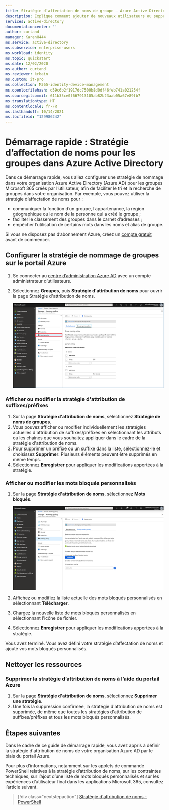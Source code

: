 ```yaml
---
title: Stratégie d’affectation de noms de groupe – Azure Active Directory | Microsoft Docs
description: Explique comment ajouter de nouveaux utilisateurs ou supprimer des utilisateurs existants dans Azure Active Directory
services: active-directory
documentationcenter: ''
author: curtand
manager: KarenH444
ms.service: active-directory
ms.subservice: enterprise-users
ms.workload: identity
ms.topic: quickstart
ms.date: 12/02/2020
ms.author: curtand
ms.reviewer: krbain
ms.custom: it-pro
ms.collection: M365-identity-device-management
ms.openlocfilehash: d59c6b2f1917dc7500b8d0df46feb741a021254f
ms.sourcegitcommit: 611b35ce0f667913105ab82b23aab05a67e89fb7
ms.translationtype: HT
ms.contentlocale: fr-FR
ms.lasthandoff: 10/14/2021
ms.locfileid: "129986242"
---
```

# <a name="quickstart-naming-policy-for-groups-in-azure-active-directory"></a>Démarrage rapide : Stratégie d’affectation de noms pour les groupes dans Azure Active Directory

Dans ce démarrage rapide, vous allez configurer une stratégie de nommage dans votre organisation Azure Active Directory (Azure AD) pour les groupes Microsoft 365 créés par l’utilisateur, afin de faciliter le tri et la recherche de groupes dans votre organisation. Par exemple, vous pouvez utiliser la stratégie d’affectation de noms pour :

* communiquer la fonction d’un groupe, l’appartenance, la région géographique ou le nom de la personne qui a créé le groupe ;
* faciliter le classement des groupes dans le carnet d’adresses ;
* empêcher l’utilisation de certains mots dans les noms et alias de groupe.

Si vous ne disposez pas d’abonnement Azure, créez un [compte gratuit](https://azure.microsoft.com/free/) avant de commencer.

## <a name="configure-the-group-naming-policy-in-the-azure-portal"></a>Configurer la stratégie de nommage de groupes sur le portail Azure

1. Se connecter au [centre d’administration Azure AD](https://aad.portal.azure.com) avec un compte administrateur d’utilisateurs.
1. Sélectionnez **Groupes**, puis **Stratégie d'attribution de noms** pour ouvrir la page Stratégie d'attribution de noms.

    ![Ouvrez la page Stratégie d'attribution de noms dans le Centre d'administration](./media/groups-quickstart-naming-policy/policy.png)

### <a name="view-or-edit-the-prefix-suffix-naming-policy"></a>Afficher ou modifier la stratégie d'attribution de suffixes/préfixes

1. Sur la page **Stratégie d'attribution de noms**, sélectionnez **Stratégie de noms de groupes**.
1. Vous pouvez afficher ou modifier individuellement les stratégies actuelles d'attribution de suffixes/préfixes en sélectionnant les attributs ou les chaînes que vous souhaitez appliquer dans le cadre de la stratégie d'attribution de noms.
1. Pour supprimer un préfixe ou un suffixe dans la liste, sélectionnez-le et choisissez **Supprimer**. Plusieurs éléments peuvent être supprimés en même temps.
1. Sélectionnez **Enregistrer** pour appliquer les modifications apportées à la stratégie.

### <a name="view-or-edit-the-custom-blocked-words"></a>Afficher ou modifier les mots bloqués personnalisés

1. Sur la page **Stratégie d'attribution de noms**, sélectionnez **Mots bloqués**.

    ![Modifier et charger la liste de mots bloqués pour la stratégie d'attribution de noms](./media/groups-quickstart-naming-policy/blockedwords.png)

1. Affichez ou modifiez la liste actuelle des mots bloqués personnalisés en sélectionnant **Télécharger**.
1. Chargez la nouvelle liste de mots bloqués personnalisés en sélectionnant l'icône de fichier.
1. Sélectionnez **Enregistrer** pour appliquer les modifications apportées à la stratégie.

Vous avez terminé. Vous avez défini votre stratégie d’affectation de noms et ajouté vos mots bloqués personnalisés.

## <a name="clean-up-resources"></a>Nettoyer les ressources

### <a name="remove-the-naming-policy-using-azure-portal"></a>Supprimer la stratégie d’attribution de noms à l’aide du portail Azure

1. Sur la page **Stratégie d'attribution de noms**, sélectionnez **Supprimer une stratégie**.
1. Une fois la suppression confirmée, la stratégie d'attribution de noms est supprimée, de même que toutes les stratégies d'attribution de suffixes/préfixes et tous les mots bloqués personnalisés.

## <a name="next-steps"></a>Étapes suivantes

Dans le cadre de ce guide de démarrage rapide, vous avez appris à définir la stratégie d'attribution de noms de votre organisation Azure AD par le biais du portail Azure.

Pour plus d’informations, notamment sur les applets de commande PowerShell relatives à la stratégie d’attribution de noms, sur les contraintes techniques, sur l’ajout d’une liste de mots bloqués personnalisés et sur les expériences d’utilisateur final dans les applications Microsoft 365, consultez l’article suivant.
> [!div class="nextstepaction"]
> [Stratégie d'attribution de noms - PowerShell](groups-naming-policy.md)